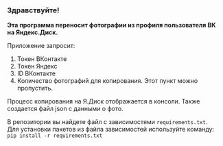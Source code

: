### Здравствуйте!

**Эта программа переносит фотографии из профиля пользователя ВК на Яндекс.Диск.** 

Приложение запросит:  
1. Токен ВКонтакте
2. Токен Яндекс
3. ID ВКонтакте
4. Количество фотографий для копирования. Этот пункт можно пропустить.  

Процесс копирования на Я.Диск отображается в консоли. Также создается файл json с данными о фото.   

В репозитории вы найдете файл с зависимостями ```requirements.txt```.  
Для установки пакетов из файла зависимостей используйте команду:  
```pip install -r requirements.txt```  



